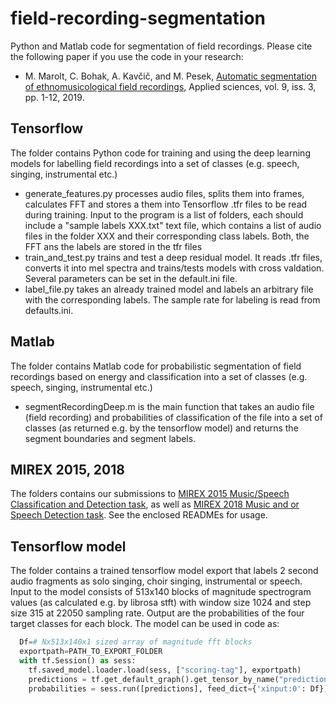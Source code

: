 # field-recording-segmentation
Python and Matlab code for segmentation of field recordings. Please cite the following paper if you use the code in your research:
* M. Marolt, C. Bohak, A. Kavčič, and M. Pesek, [Automatic segmentation of ethnomusicological field recordings](https://www.mdpi.com/2076-3417/9/3/439/pdf), Applied sciences, vol. 9, iss. 3, pp. 1-12, 2019.

## Tensorflow
The folder contains Python code for training and using the deep learning models for labelling field recordings into a set of classes (e.g. speech, singing, instrumental etc.)
* generate_features.py processes audio files, splits them into frames, calculates FFT and stores a them into Tensorflow .tfr files to be read during training. Input to the program is a list of folders, each should include a "sample labels XXX.txt" text file, which contains a list of audio files in the folder XXX and their corresponding class labels. Both, the FFT ans the labels are stored in the tfr files
* train_and_test.py trains and test a deep residual model. It reads .tfr files, converts it into mel spectra and trains/tests models with cross valdation. Several parameters can be set in the default.ini file.
* label_file.py takes an already trained model and labels an arbitrary file with the corresponding labels. The sample rate for labeling is read from defaults.ini.

## Matlab
The folder contains Matlab code for probabilistic segmentation of field recordings based on energy and classification into a set of classes (e.g. speech, singing, instrumental etc.)
* segmentRecordingDeep.m is the main function that takes an audio file (field recording) and probabilities of classification of the file into a set of classes (as returned e.g. by the tensorflow model) and returns the segment boundaries and segment labels.

## MIREX 2015, 2018
The folders contains our submissions to [MIREX 2015 Music/Speech Classification and Detection task](https://www.music-ir.org/mirex/wiki/2015:Music/Speech_Classification_and_Detection_Results), as well as [MIREX 2018 Music and or Speech Detection task](https://www.music-ir.org/mirex/wiki/2018:Music_and_or_Speech_Detection_Results). See the enclosed READMEs for usage.

## Tensorflow model
The folder contains a trained tensorflow model export that labels 2 second audio fragments as solo singing, choir singing, instrumental or speech. Input to the model consists of 513x140 blocks of magnitude spectrogram values (as calculated e.g. by librosa stft) with window size 1024 and step size 315 at 22050 sampling rate. Output are the probabilities of the four target classes for each block.
The model can be used in code as:
```python
  Df=# Nx513x140x1 sized array of magnitude fft blocks
  exportpath=PATH_TO_EXPORT_FOLDER
  with tf.Session() as sess:
    tf.saved_model.loader.load(sess, ["scoring-tag"], exportpath)
    predictions = tf.get_default_graph().get_tensor_by_name("predictions:0")
    probabilities = sess.run([predictions], feed_dict={'xinput:0': Df})
```
